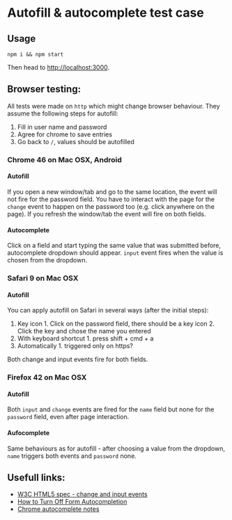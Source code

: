 # Autofill & autocomplete test case

## Usage

```
npm i && npm start
```

Then head to [http://localhost:3000](http://localhost:3000).


## Browser testing:

All tests were made on `http` which might change browser behaviour. They assume the following steps for autofill:

  1. Fill in user name and password
  2. Agree for chrome to save entries
  3. Go back to `/`, values should be autofilled

### Chrome 46 on Mac OSX, Android

#### Autofill

If you open a new window/tab and go to the same location, the event will not fire for the password field. You have to interact with the page for the `change` event to happen on the password too (e.g. click anywhere on the page). If you refresh the window/tab the event will fire on both fields.

#### Autocomplete
  
Click on a field and start typing the same value that was submitted before, autocomplete dropdown should appear.
`input` event fires when the value is chosen from the dropdown.

### Safari 9 on Mac OSX

#### Autofill

  You can apply autofill on Safari in several ways (after the initial steps):
  
  1. Key icon
    1. Click on the password field, there should be a key icon
    2. Click the key and chose the name you entered
  2. With keyboard shortcut
    1. press shift + cmd + a
  3. Automatically
    1. triggered only on https?


Both change and input events fire for both fields.

### Firefox 42 on Mac OSX

#### Autofill

Both `input` and `change` events are fired for the `name` field but none for the `password` field, even after page interaction.

#### Aufocomplete

Same behaviours as for autofill - after choosing a value from the dropdown, `name` triggers both events and `password` none.

## Usefull links:

- [W3C HTML5 spec - change and input events](http://www.w3.org/TR/2014/REC-html5-20141028/forms.html#event-input-change)
- [How to Turn Off Form Autocompletion](https://developer.mozilla.org/en-US/docs/Web/Security/Securing_your_site/Turning_off_form_autocompletion#The_autocomplete_attribute_and_login_fields)
- [Chrome autocomplete notes](http://devdocs.io/html/element/form#Google_Chrome_notes)

